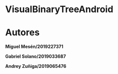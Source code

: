 # VisualBinaryTreeAndroid

# Autores

**Miguel Mesén/2019227371**

**Gabriel Solano/2019033687**

**Andrey Zuñiga/2019065476**
